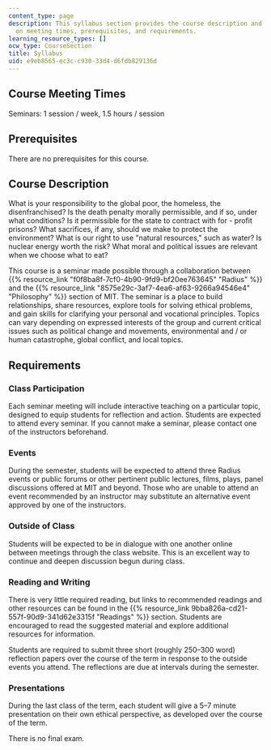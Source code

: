 ```yaml
---
content_type: page
description: This syllabus section provides the course description and information
  on meeting times, prerequisites, and requirements.
learning_resource_types: []
ocw_type: CourseSection
title: Syllabus
uid: e9eb8565-ec3c-c930-33d4-d6fdb829136d
---
```


Course Meeting Times
--------------------

Seminars: 1 session / week, 1.5 hours / session

Prerequisites
-------------

There are no prerequisites for this course.

Course Description
------------------

What is your responsibility to the global poor, the homeless, the disenfranchised? Is the death penalty morally permissible, and if so, under what conditions? Is it permissible for the state to contract with for - profit prisons? What sacrifices, if any, should we make to protect the environment? What is our right to use "natural resources," such as water? Is nuclear energy worth the risk? What moral and political issues are relevant when we choose what to eat?

This course is a seminar made possible through a collaboration between {{% resource_link "f0f8ba8f-7cf0-4b90-9fd9-bf20ee763645" "Radius" %}} and the {{% resource_link "8575e29c-3af7-4ea6-af63-9266a94546e4" "Philosophy" %}} section of MIT. The seminar is a place to build relationships, share resources, explore tools for solving ethical problems, and gain skills for clarifying your personal and vocational principles. Topics can vary depending on expressed interests of the group and current critical issues such as political change and movements, environmental and / or human catastrophe, global conflict, and local topics.

Requirements
------------

### Class Participation

Each seminar meeting will include interactive teaching on a particular topic, designed to equip students for reflection and action. Students are expected to attend every seminar. If you cannot make a seminar, please contact one of the instructors beforehand.

### Events

During the semester, students will be expected to attend three Radius events or public forums or other pertinent public lectures, films, plays, panel discussions offered at MIT and beyond. Those who are unable to attend an event recommended by an instructor may substitute an alternative event approved by one of the instructors.

### Outside of Class

Students will be expected to be in dialogue with one another online between meetings through the class website. This is an excellent way to continue and deepen discussion begun during class.

### Reading and Writing

There is very little required reading, but links to recommended readings and other resources can be found in the {{% resource_link 9bba826a-cd21-557f-90d9-341d62e3315f "Readings" %}} section. Students are encouraged to read the suggested material and explore additional resources for information.

Students are required to submit three short (roughly 250–300 word) reflection papers over the course of the term in response to the outside events you attend. The reflections are due at intervals during the semester.

### Presentations

During the last class of the term, each student will give a 5–7 minute presentation on their own ethical perspective, as developed over the course of the term.

There is no final exam.
